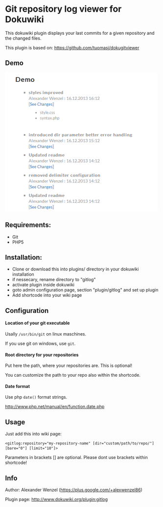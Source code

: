 # Git repository log viewer for Dokuwiki

This dokuwiki plugin displays your last commits for a given repository and the changed files.

This plugin is based on: https://github.com/tuomasj/dokugitviewer

## Demo

![Image](screenshot.png?raw=true)

## Requirements:

  * Git
  * PHP5

## Installation:

  - Clone or download this into plugins/ directory in your dokuwiki installation
  - if nessecary, rename directory to "gitlog"
  - activate plugin inside dokuwiki
  - goto admin configuration page, section "plugin/gitlog" and set up plugin
  - Add <gitlog> shortcode into your wiki page

## Configuration

#### Location of your git executable

Usally ```/usr/bin/git``` on linux maschines.

If you use git on windows, use ```git```.

#### Root directory for your repositories

Put here the path, where your repositories are. This is optional!

You can customize the path to your repo also within the shortcode.

#### Date format

Use php ```date()``` format strings.

http://www.php.net/manual/en/function.date.php

## Usage

Just add this into wiki page:

````
<gitlog:repository="my-repository-name" [dir="custom/path/to/repo/"] [bare="0"] [limit="10"]>
````

Parameters in brackets [] are optional. Please dont use brackets within shortcode!


## Info

Author: Alexander Wenzel (https://plus.google.com/+alexwenzel86)

Plugin page: http://www.dokuwiki.org/plugin:gitlog